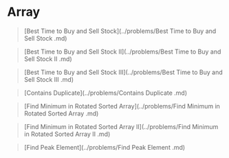 # Array

> [Best Time to Buy and Sell Stock](../problems/Best Time to Buy and Sell Stock .md)

> [Best Time to Buy and Sell Stock II](../problems/Best Time to Buy and Sell Stock II .md)

> [Best Time to Buy and Sell Stock III](../problems/Best Time to Buy and Sell Stock III .md)

> [Contains Duplicate](../problems/Contains Duplicate .md)

> [Find Minimum in Rotated Sorted Array](../problems/Find Minimum in Rotated Sorted Array .md)

> [Find Minimum in Rotated Sorted Array II](../problems/Find Minimum in Rotated Sorted Array II .md)

> [Find Peak Element](../problems/Find Peak Element .md)
